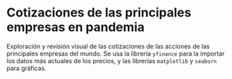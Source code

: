 # Cotizaciones de las principales empresas en pandemia
Exploración y revisión visual de las cotizaciones de las acciones de las principales empresas del mundo. Se usa la librería `yfinance` para la importar los datos más actuales de los precios, y las librerías `matplotlib` y `seaborn` para gráficas.
